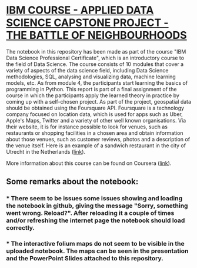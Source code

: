 # <ins>**IBM COURSE - APPLIED DATA SCIENCE CAPSTONE PROJECT - THE BATTLE OF NEIGHBOURHOODS**</ins> </span>

The notebook in this repository has been made as part of the course "IBM Data Science Professional Certificate", which is an introductory course to the field of Data Science. The course consists of 10 modules that cover a variety of aspects of the data science field, including Data Science methodologies, SQL, analysing and visualizing data, machine learning models, etc. As from module 4, the participants start learning the basics of programming in Python. This report is part of a final assignment of the course in which the participants apply the learned theory in practice by coming up with a self-chosen project. As part of the project, geospatial data should be obtained using the Foursquare API. Foursquare is a technology company focused on location data, which is used for apps such as Uber, Apple's Maps, Twitter and a variety of other well known organisations. Via their website, it is for instance possible to look for venues, such as restaurants or shopping facilities in a chosen area and obtain information about those venues, such as customer reviews, photos and a description of the venue itself. Here is an example of a sandwich restaurant in the city of Utrecht in the Netherlands ([link](https://foursquare.com/v/bigoli/4b698feef964a52073a72be3)).<br>

More information about this course can be found on Coursera ([link](https://www.coursera.org/professional-certificates/ibm-data-science)).

## **Some remarks about the notebook:**
### * **There seem to be issues some issues showing and loading the notebook in github, giving the message "Sorry, something went wrong. Reload?". After reloading it a couple of times and/or refreshing the internet page the notebook should load correctly.**
### * **The interactive folium maps do not seem to be visible in the uploaded notebook. The maps can be seen in the presentation and the PowerPoint Slides attached to this repository.**

